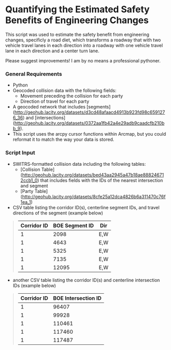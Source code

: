 # Quantifying the Estimated Safety Benefits of Engineering Changes

This script was used to estimate the safety benefit from engineering changes, specificly a road diet, which transforms a roadway that with two vehicle travel lanes in each direction into a roadway with one vehicle travel lane in each direction and a center turn lane.



Please suggest improvements! I am by no means a professional pythoner.

### General Requirements

- Python
- Geocoded collision data with the following fields:
  - Movement preceding the collision for each party
  - Direction of travel for each party
- A geocoded network that includes [segments] (http://geohub.lacity.org/datasets/d3cd48afaacd4913b923fd98c6591276_36) and [intersections] (http://geohub.lacity.org/datasets/0372aa1fb42a4e29adb9caadcfb210bb_9).
- This script uses the arcpy cursor functions within Arcmap, but you could reformat it to match the way your data is stored.

### Script Input

- SWITRS-formatted collision data including the following tables:
  - [Collision Table] (http://geohub.lacity.org/datasets/bed43aa2945a47b18ae888246712ccb1_0) that includes fields with the IDs of the nearest intersection and segment
  - [Party Table] (http://geohub.lacity.org/datasets/8cfe25a12dca4826b6a311470c76f1ea_1)
- CSV table listing the corridor ID(s), centerline segment IDs, and travel directions of the segment (example below)

> | Corridor ID   | BOE Segment ID| Dir   |
> | ------------- |---------------| ------|
> | 1             | 2098          | E,W   |
> | 1             | 4643          | E,W   |
> | 1             | 5325          | E,W   |
> | 1             | 7135          | E,W   |
> | 1             | 12095         | E,W   |
  
- another CSV table listing the corridor ID(s) and centerline intersection IDs (example below)

> | Corridor ID   | BOE Intersection ID|
> | ------------- |--------------------|
> | 1             | 96407              |
> | 1             | 99928              |
> | 1             | 110461             |
> | 1             | 117460             |
> | 1             | 117487             |


